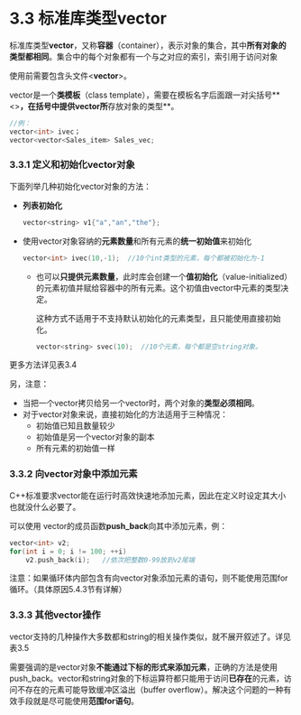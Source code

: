 # 3.3 标准库类型vector

标准库类型**vector**，又称**容器**（container），表示对象的集合，其中**所有对象的类型都相同**。集合中的每个对象都有一个与之对应的索引，索引用于访问对象

使用前需要包含头文件<**vector**>。

vector是一个**类模板**（class template），需要在模板名字后面跟一对尖括号**<>**，在括号中提供vector所**存放对象的类型**。

```cpp
//例：
vector<int> ivec；
vector<vector<Sales_item> Sales_vec;
```



### 3.3.1 定义和初始化vector对象

下面列举几种初始化vector对象的方法：

- **列表初始化**

  ```cpp
  vector<string> v1{"a","an","the"};
  ```

- 使用vector对象容纳的**元素数量**和所有元素的**统一初始值**来初始化

  ```cpp
  vector<int> ivec(10,-1);  //10个int类型的元素，每个都被初始化为-1
  ```

  - 也可以**只提供元素数量**，此时库会创建一个**值初始化**（value-initialized）的元素初值并赋给容器中的所有元素。这个初值由vector中元素的类型决定。

    这种方式不适用于不支持默认初始化的元素类型，且只能使用直接初始化。

    ```cpp
    vector<string> svec(10);  //10个元素，每个都是空string对象。
    ```

更多方法详见表3.4

另，注意：

- 当把一个vector拷贝给另一个vector时，两个对象的**类型必须相同**。
- 对于vector对象来说，直接初始化的方法适用于三种情况：
  - 初始值已知且数量较少
  - 初始值是另一个vector对象的副本
  - 所有元素的初始值一样



### 3.3.2 向vector对象中添加元素

C++标准要求vector能在运行时高效快速地添加元素，因此在定义时设定其大小也就没什么必要了。

可以使用 vector的成员函数**push_back**向其中添加元素，例：

```cpp
vector<int> v2;
for(int i = 0; i != 100; ++i)
    v2.push_back(i);   //依次把整数0-99放到v2尾端
```

注意：如果循环体内部包含有向vector对象添加元素的语句，则不能使用范围for循环。（具体原因5.4.3节有详解）



### 3.3.3 其他vector操作

vector支持的几种操作大多数都和string的相关操作类似，就不展开叙述了。详见表3.5

需要强调的是vector对象**不能通过下标的形式来添加元素**，正确的方法是使用push_back。vector和string对象的下标运算符都只能用于访问**已存在**的元素，访问不存在的元素可能导致缓冲区溢出（buffer overflow）。解决这个问题的一种有效手段就是尽可能使用**范围for语句**。

